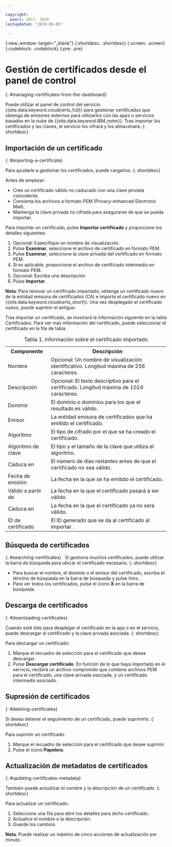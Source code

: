 ```yaml
---

copyright:
  years: 2017, 2018
lastupdated: "2018-09-05"

---
```

{:new_window: target="_blank"}
{:shortdesc: .shortdesc}
{:screen: .screen}
{:codeblock: .codeblock}
{:pre: .pre}

# Gestión de certificados desde el panel de control
{: #managing-certificates-from-the-dashboard}

Puede utilizar el panel de control del servicio {{site.data.keyword.cloudcerts_full}} para gestionar certificados que obtenga de emisores externos para utilizarlos con las apps o servicios basados en la nube de {{site.data.keyword.IBM_notm}}. Tras importar los certificados y las claves, el servicio los cifrará y los almacenará.
{: shortdesc}

## Importación de un certificado
{: #importing-a-certificate}

Para ayudarle a gestionar los certificados, puede cargarlos.
{: shortdesc}

Antes de empezar:

* Cree un certificado válido no caducado con una clave privada coincidente.
* Convierta los archivos a formato PEM (Privacy-enhanced Electronic Mail).
* Mantenga la clave privada no cifrada para asegurarse de que se pueda importar.

Para importar un certificado, pulse **Importar certificado** y proporcione los detalles siguientes: 
1. Opcional: Especifique un nombre de visualización.
2. Pulse **Examinar**, seleccione el archivo de certificado en formato PEM.
3. Pulse **Examinar**, seleccione la clave privada del certificado en formato PEM.
4. Si es aplicable, proporcione el archivo de certificado intermedio en formato PEM.
5. Opcional: Escriba una descripción.
6. Pulse **Importar**.  

**Nota**: Para renovar un certificado importado, obtenga un certificado nuevo de la entidad emisora de certificados (CA) e importe el certificado nuevo en {{site.data.keyword.cloudcerts_short}}. Una vez desplegado el certificado nuevo, puede suprimir el antiguo.

Tras importar un certificado, se mostrará la información siguiente en la tabla Certificados. Para ver más información del certificado, puede seleccionar el certificado en la fila de tabla.

<table>
<caption> Tabla 1. Información sobre el certificado importado </caption>
  <tr>
    <th> Componente </th>
    <th> Descripción </th>
  </tr>
  <tr>
    <td>Nombre</td>
    <td>Opcional: Un nombre de visualización identificativo. Longitud máxima de 256 caracteres. </td>
    
  </tr>
  <tr>
    <td>Descripción</td>
    <td>Opcional: El texto descriptivo para el certificado. Longitud máxima de 1024 caracteres.</td>
  </tr>
  <tr>
    <td>Dominio</td>
    <td>El dominio o dominios para los que el resultado es válido. </td>
  </tr>
  <tr>
    <td>Emisor</td>
    <td>La entidad emisora de certificados que ha emitido el certificado.</td>
  </tr>
  <tr>
    <td>Algoritmo</td>
    <td>El tipo de cifrado por el que se ha creado el certificado. </td>
  </tr>
  <tr>
    <td>Algoritmo de clave</td>
    <td>El tipo y el tamaño de la clave que utiliza el algoritmo. </td>
  </tr>
  <tr>
    <td>Caduca en </td>
    <td>El número de días restantes antes de que el certificado no sea válido. </td>
  </tr>
  <tr>
    <td>Fecha de emisión</td>
    <td>La fecha en la que se ha emitido el certificado. </td>
  </tr>
  <tr>
    <td>Válido a partir de</td>
    <td>La fecha en la que el certificado pasará a ser válido. </td>
  </tr>
  <tr>
    <td>Caduca en</td>
    <td>La fecha en la que el certificado ya no será válido. </td>
  </tr>
  <tr>
    <td>ID de certificado</td>
    <td>El ID generado que se da al certificado al importar. </td>
  </tr>
</table>

## Búsqueda de certificados
{: #searching-certificates}
 
Si gestiona muchos certificados, puede utilizar la barra de búsqueda para ubicar el certificado necesario.
{: shortdesc}
 
-   Para buscar el nombre, el dominio o el emisor del certificado, escriba el término de búsqueda en la barra de búsqueda y pulse Intro.
-   Para ver todos los certificados, pulse el icono **X** en la barra de búsqueda.

## Descarga de certificados
{: #downloading-certificates}

Cuando esté listo para desplegar el certificado en la app o en el servicio, puede descargar el certificado y la clave privada asociada.
{: shortdesc}

Para descargar un certificado:

1. Marque el recuadro de selección para el certificado que desea descargar.
2. Pulse **Descargar certificado**. En función de lo que haya importado en el servicio, recibirá un archivo comprimido que contiene archivos PEM para el certificado, una clave privada asociada, y un certificado intermedio asociado.


## Supresión de certificados
{: #deleting-certificates}

Si desea detener el seguimiento de un certificado, puede suprimirlo.
{: shortdesc}  

Para suprimir un certificado:

1. Marque el recuadro de selección para el certificado que desee suprimir.
2. Pulse el icono **Papelera**.

## Actualización de metadatos de certificados
{: #updating-certificates-metadata}

También puede actualizar el nombre y la descripción de un certificado.
{: shortdesc}

Para actualizar un certificado:

1. Seleccione una fila para abrir los detalles para dicho certificado.
2. Actualice el nombre o la descripción.
3. Guarde los cambios.

**Nota**: Puede realizar un máximo de cinco acciones de actualización por minuto.
